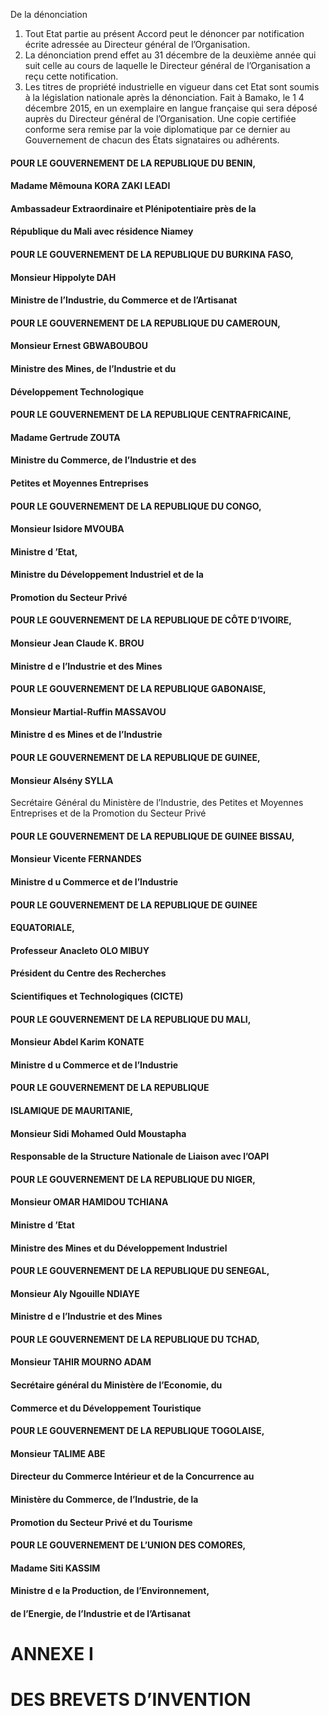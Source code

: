 De la dénonciation
1) Tout Etat partie au présent Accord peut le dénoncer par notification écrite adressée au
Directeur général de l’Organisation.
2) La dénonciation prend effet au 31 décembre de la deuxième année qui suit celle au
cours de laquelle le Directeur général de l’Organisation a reçu cette notification.
3) Les titres de propriété industrielle en vigueur dans cet Etat sont soumis à la législation
nationale après la dénonciation.
Fait à Bamako, le 1 4 décembre 2015, en un exemplaire en langue française qui sera déposé
auprès du Directeur général de l’Organisation. Une copie certifiée conforme sera remise par la
voie diplomatique par ce dernier au Gouvernement de chacun des États signataires ou
adhérents.
#### POUR LE GOUVERNEMENT DE LA REPUBLIQUE DU BENIN,
#### Madame Mêmouna KORA ZAKI LEADI
#### Ambassadeur Extraordinaire et Plénipotentiaire près de la
#### République du Mali avec résidence Niamey
#### POUR LE GOUVERNEMENT DE LA REPUBLIQUE DU BURKINA FASO,
#### Monsieur Hippolyte DAH
#### Ministre de l’Industrie, du Commerce et de l’Artisanat
#### POUR LE GOUVERNEMENT DE LA REPUBLIQUE DU CAMEROUN,
#### Monsieur Ernest GBWABOUBOU
#### Ministre des Mines, de l’Industrie et du
#### Développement Technologique
#### POUR LE GOUVERNEMENT DE LA REPUBLIQUE CENTRAFRICAINE,
#### Madame Gertrude ZOUTA
#### Ministre du Commerce, de l’Industrie et des
#### Petites et Moyennes Entreprises
#### POUR LE GOUVERNEMENT DE LA REPUBLIQUE DU CONGO,
#### Monsieur Isidore MVOUBA
#### Ministre d ’Etat,
#### Ministre du Développement Industriel et de la
#### Promotion du Secteur Privé
#### POUR LE GOUVERNEMENT DE LA REPUBLIQUE DE CÔTE D’IVOIRE,
#### Monsieur Jean Claude K. BROU
#### Ministre d e l’Industrie et des Mines
#### POUR LE GOUVERNEMENT DE LA REPUBLIQUE GABONAISE,
#### Monsieur Martial-Ruffin MASSAVOU
#### Ministre d es Mines et de l’Industrie
#### POUR LE GOUVERNEMENT DE LA REPUBLIQUE DE GUINEE,
#### Monsieur Alsény SYLLA
Secrétaire Général du Ministère de l’Industrie,
des Petites et Moyennes Entreprises et de la
Promotion du Secteur Privé
#### POUR LE GOUVERNEMENT DE LA REPUBLIQUE DE GUINEE BISSAU,
#### Monsieur Vicente FERNANDES
#### Ministre d u Commerce et de l’Industrie
#### POUR LE GOUVERNEMENT DE LA REPUBLIQUE DE GUINEE
#### EQUATORIALE,
#### Professeur Anacleto OLO MIBUY
#### Président du Centre des Recherches
#### Scientifiques et Technologiques (CICTE)
#### POUR LE GOUVERNEMENT DE LA REPUBLIQUE DU MALI,
#### Monsieur Abdel Karim KONATE
#### Ministre d u Commerce et de l’Industrie
#### POUR LE GOUVERNEMENT DE LA REPUBLIQUE
#### ISLAMIQUE DE MAURITANIE,
#### Monsieur Sidi Mohamed Ould Moustapha
#### Responsable de la Structure Nationale de Liaison avec l’OAPI
#### POUR LE GOUVERNEMENT DE LA REPUBLIQUE DU NIGER,
#### Monsieur OMAR HAMIDOU TCHIANA
#### Ministre d ’Etat
#### Ministre des Mines et du Développement Industriel
#### POUR LE GOUVERNEMENT DE LA REPUBLIQUE DU SENEGAL,
#### Monsieur Aly Ngouille NDIAYE
#### Ministre d e l’Industrie et des Mines
#### POUR LE GOUVERNEMENT DE LA REPUBLIQUE DU TCHAD,
#### Monsieur TAHIR MOURNO ADAM
#### Secrétaire général du Ministère de l’Economie, du
#### Commerce et du Développement Touristique
#### POUR LE GOUVERNEMENT DE LA REPUBLIQUE TOGOLAISE,
#### Monsieur TALIME ABE
#### Directeur du Commerce Intérieur et de la Concurrence au
#### Ministère du Commerce, de l’Industrie, de la
#### Promotion du Secteur Privé et du Tourisme
#### POUR LE GOUVERNEMENT DE L’UNION DES COMORES,
#### Madame Siti KASSIM
#### Ministre d e la Production, de l’Environnement,
#### de l’Energie, de l’Industrie et de l’Artisanat
# ANNEXE I
# DES BREVETS D’INVENTION